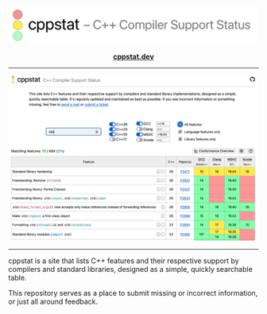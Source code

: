 <div class="title-block" style="text-align: center;" align="center">

<picture>
  <source media="(prefers-color-scheme: dark)" srcset="Misc/LogoDark.png">
  <source media="(prefers-color-scheme: light)" srcset="Misc/LogoLight.png">
  <img alt="Logo" src="Misc/LogoLight.png" width="500">
</picture>

**[cppstat.dev]**

[cppstat.dev]: https://cppstat.dev

---

<picture>
  <source media="(prefers-color-scheme: dark)" srcset="Misc/cover-dark.webp">
  <source media="(prefers-color-scheme: light)" srcset="Misc/cover-light.webp">
  <img alt="Logo" src="Misc/cover-light.webp" width="800">
</picture>

</div>

---


cppstat is a site that lists C++ features and their respective support by compilers and standard libraries, designed as a simple, quickly searchable table.

This repository serves as a place to submit missing or incorrect information, or just all around feedback.

